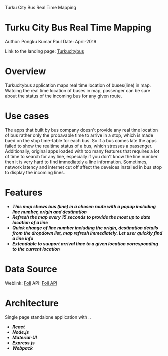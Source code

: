 Turku City Bus Real Time Mapping
# Turku City Bus Real Time Mapping
Author: Pongku Kumar Paul
Date: April-2019

Link to the landing page: [Turkucitybus](https://turkucitybus.netlify.com/)

Overview
=============
Turkucitybus application maps real time location of buses(line) in map. Watcing the real time location of buses in map, passenger can be sure about the status of the incoming bus for any given route. 

Use cases
=============
The apps that built by bus company doesn't provide any real time location of bus rather only the probavable time to arrive in a stop, which is made baed on the stop time-table for each bus. So if a bus comes late the apps failed to show the realtime status of a bus, which stresses a passenger. Additionally, original apps loaded with too many features that requires a lot of time to search for any line, especially if you don't know the line number then it is very hard to find immediately a line information. Sometimes, network latency and internet cut off affect the deveices installed in bus stop to display the incoming lines.

Features
=============
* ***This map shows bus (line) in a chosen route with a popup including line number, origin and destination***
* ***Refresh the map every 15 seconds to provide the most up to date location of a line***
* ***Quick change of line number including the origin, destination details from the dropdown list, map refresh immediately. Let user quickly find a line info***
* ***Extendable to suuport arrival time to a given location corresponding to the current location***

Data Source
=============
Weblink: [Foli](https://www.foli.fi/)
API: [Foli API](https://data.foli.fi/doc/index)

Architecture
=============
Single page standalone application with ..
* ***React***
* ***Node.js***
* ***Material-UI***
* ***Express.js***
* ***Webpack***

